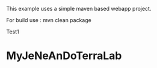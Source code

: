 This example uses a simple maven based webapp project.

For build use : mvn clean package

Test1

# MyJeNeAnDoTerraLab
